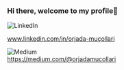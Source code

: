 ### Hi there, welcome to my profile👋

<!--
**orjadamucollari/orjadamucollari** is a ✨ _special_ ✨ repository because its `README.md` (this file) appears on your GitHub profile.

I have studied Mathematics and Computer Engineering and completed a Bachelor and Master of Science in the field.

- 🔭 I’m currently taking part in a full-time 15 week datascience bootcamp at the WBS - Coding School
- 🌱 I’m currently learning ...
- 👯 I’m looking to collaborate on ...
- 🤔 I’m looking for help with ...
- 💬 Ask me about ...
- 📫 How to reach me: ...
- 😄 Pronouns: ...
- ⚡ Fun fact: ...
-->


![LinkedIn](https://img.shields.io/badge/linkedin-%230077B5.svg?style=for-the-badge&logo=linkedin&logoColor=white)

www.linkedin.com/in/orjada-muçollari

![Medium](https://img.shields.io/badge/Medium-12100E?style=for-the-badge&logo=medium&logoColor=white)  
https://medium.com/@orjadamucollari

